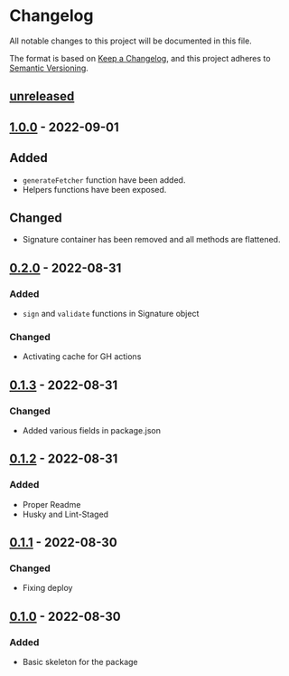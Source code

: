 # Changelog

All notable changes to this project will be documented in this file.

The format is based on [Keep a Changelog](https://keepachangelog.com/en/1.0.0/),
and this project adheres to [Semantic Versioning](https://semver.org/spec/v2.0.0.html).

## [unreleased]

## [1.0.0] - 2022-09-01

## Added

- `generateFetcher` function have been added.
- Helpers functions have been exposed.

## Changed

- Signature container has been removed and all methods are flattened.

## [0.2.0] - 2022-08-31

### Added

- `sign` and `validate` functions in Signature object

### Changed

- Activating cache for GH actions

## [0.1.3] - 2022-08-31

### Changed

- Added various fields in package.json

## [0.1.2] - 2022-08-31

### Added

- Proper Readme
- Husky and Lint-Staged

## [0.1.1] - 2022-08-30

### Changed

- Fixing deploy

## [0.1.0] - 2022-08-30

### Added

- Basic skeleton for the package

[unreleased]: https://github.com/Billcorporate/m2m_keygen_ts/compare/v1.0.0...HEAD
[1.0.0]: https://github.com/Billcorporate/m2m_keygen_ts/releases/tag/v1.0.0
[0.2.0]: https://github.com/Billcorporate/m2m_keygen_ts/releases/tag/v0.2.0
[0.1.3]: https://github.com/Billcorporate/m2m_keygen_ts/releases/tag/v0.1.3
[0.1.2]: https://github.com/Billcorporate/m2m_keygen_ts/releases/tag/v0.1.2
[0.1.1]: https://github.com/Billcorporate/m2m_keygen_ts/releases/tag/v0.1.1
[0.1.0]: https://github.com/Billcorporate/m2m_keygen_ts/releases/tag/v0.1.0
